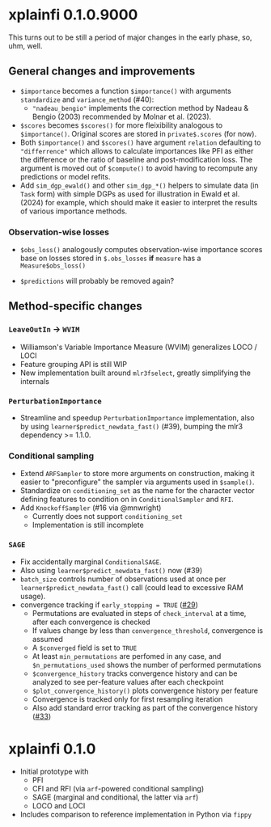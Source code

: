 # xplainfi 0.1.0.9000

This turns out to be still a period of major changes in the early phase, so, uhm, well.

## General changes and improvements

- `$importance` becomes a function `$importance()` with arguments `standardize` and `variance_method` (#40):
  - `"nadeau_bengio"` implements the correction method by Nadeau & Bengio (2003) recommended by Molnar et al. (2023).
- `$scores` becomes `$scores()` for more fleixibility analogous to `$importance()`. Original scores are stored in `private$.scores` (for now).
- Both `$importance()` and `$scores()` have argument `relation` defaulting to `"differrence"` which allows to calculate importances like PFI as either the difference or the ratio of baseline and post-modification loss. The argument is moved out of `$compute()` to avoid having to recompute any predictions or model refits.
- Add `sim_dgp_ewald()` and other `sim_dgp_*()` helpers to simulate data (in `Task` form) with simple DGPs as used for illustration in Ewald et al. (2024) for example, which should make it easier to interpret the results of various importance methods.

### Observation-wise losses

-  `$obs_loss()` analogously computes observation-wise importance scores base on losses stored in `$.obs_losses` **if** `measure` has a `Measure$obs_loss()`

- `$predictions` will probably be removed again?

## Method-specific changes

### `LeaveOutIn` -> `WVIM`

- Williamson's Variable Importance Measure (WVIM) generalizes LOCO / LOCI
- Feature grouping API is still WIP
- New implementation built around `mlr3fselect`, greatly simplifying the internals

### `PerturbationImportance`

- Streamline and speedup `PerturbationImportance` implementation, also by using `learner$predict_newdata_fast()` (#39), bumping the mlr3 dependency >= 1.1.0.

### Conditional sampling

- Extend `ARFSampler` to store more arguments on construction, making it easier to "preconfigure" the sampler via arguments used in `$sample()`.
- Standardize on `conditioning_set` as the name for the character vector defining features to condition on in `ConditionalSampler` and `RFI`.
- Add `KnockoffSampler` (#16 via @mnwright)
  - Currently does not support `conditioning_set`
  - Implementation is still incomplete

### `SAGE`

- Fix accidentally marginal `ConditionalSAGE`.
- Also using `learner$predict_newdata_fast()` now  (#39)
- `batch_size` controls number of observations used at once per `learner$predict_newdata_fast()` call (could lead to excessive RAM usage). 
- convergence tracking if `early_stopping = TRUE` ([#29](https://github.com/jemus42/xplainfi/pull/29))
  - Permutations are evaluated in steps of `check_interval` at a time, after each convergence is checked
  - If values change by less than `convergence_threshold`, convergence is assumed
  - A `$converged` field is set to `TRUE`
  - At least `min_permutations` are perfomed in any case, and `$n_permutations_used` shows the number of performed permutations
  - `$convergence_history` tracks convergence history and can be analyzed to see per-feature values after each checkpoint
  -  `$plot_convergence_history()` plots convergence history per feature
  -  Convergence is tracked only for first resampling iteration
  -  Also add standard error tracking as part of the convergence history ([#33](https://github.com/jemus42/xplainfi/pull/33))


# xplainfi 0.1.0

- Initial prototype with 
	- PFI
	- CFI and RFI (via `arf`-powered conditional sampling)
	- SAGE (marginal and conditional, the latter via `arf`)
	- LOCO and LOCI
- Includes comparison to reference implementation in Python via `fippy`
